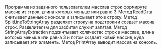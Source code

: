 ﻿Программа из заданного пользователем массива строк формируте массив из строк, длина которых меньше или равно 3.
Метод ReadData считывает данные с консоли и записывает это в строку.
Метод SplitLineToStringArray разделяет строку на подстроки и создает массив строк. Разделителем для разбития служит запятая.
Метод StringArrayExtraction подсичтывает количество строк в массиве, длина которых меньше или равна 3 и потом создает новый массив, куда записывает эти элементы.
Метод PrintArray выводит массив на консоль.

